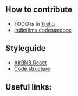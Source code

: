 

## How to contribute

- TODO is in [Trello]
- [Indiefilms codesandbox]

## Styleguide

- [AirBNB React]
- [Code structure]


## Useful links:

[Code structure]: http://redux.js.org/docs/faq/CodeStructure.html#code-structure
[Youtube API]: https://developers.google.com/youtube/iframe_api_reference#Events
[AirBNB React]: https://github.com/airbnb/javascript/tree/master/react
[Trello]: https://trello.com/b/zBZ4bI1W/indiefilm-project-on-codebuddies
[Indiefilms codesandbox]: https://codesandbox.io/s/zkyr2l50jx
